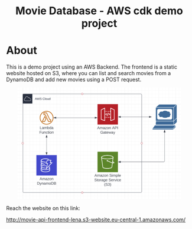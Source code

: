 <h1 align="center">Movie Database - AWS cdk demo project</h1>

# About

This is a demo project using an AWS Backend.
The frontend is a static website hosted on S3, where you can list and search movies from a DynamoDB and add new movies using a POST request.

<p align="center">
  <img 
  src="./img/lucid_chart.PNG"
  raw=true 
  style="height:300px"
  />
</p>

Reach the website on this link:

http://movie-api-frontend-lena.s3-website.eu-central-1.amazonaws.com/